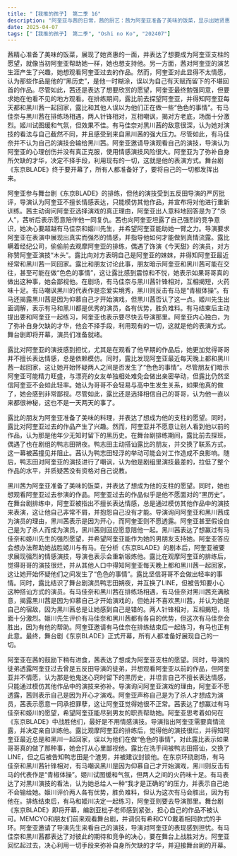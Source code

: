 ```yaml
---
title: "【我推的孩子】 第二季 16"
description: "阿奎亚与茜的日常，茜的厨艺：茜为阿奎亚准备了美味的饭菜，显示出她贤惠的一面，并表示想成为阿奎亚的支柱。阿奎亚与茜的日常，阿奎亚的过去：茜想看阿奎亚以前演过的作品，但阿奎亚并不情愿，认为那是他的黑历史。舞台剧《东京BLADE》的排练，演技问题：五反田导演指出阿奎亚不擅长表现情感，只能通过模仿其他作品来表演，并表示会重新锻炼他。舞台剧《东京BLADE》的排练，阿奎亚的动机：茜询问阿奎亚演戏的理由，阿奎亚表示是为了杀人，茜则回应会陪他一起。舞台剧《东京BLADE》的排练，茜的决心：茜表达了想赢过有马佳奈和姬川先生的决心，希望阿奎亚能帮助她。舞台剧《东京BLADE》的排练，情感演技：导演要求阿奎亚展现强烈的情感演技，并指导他如何真情流露。露比的担忧，哥哥的秘密：露比担心阿奎亚的演技，并发现他每天晚上都和黑川茜一起回家，怀疑他们在做“色色的事情”。露比的担忧，露比的信念：露比坚信阿奎亚不会做出轻率的事情，但如果他真的做了，她会鄙视他。偶遇与搭讪，鸭志田的搭讪：鸭志田朔夜搭讪露比的朋友，被茜阻止，茜认为鸭志田的行为会影响工作。偶遇与搭讪，演技的争论：鸭志田嘲讽阿奎亚的演技，认为他是所有人中最烂的，拉低了作品的水平。有马佳奈与黑川茜的竞争，有马的嫉妒：有马佳奈对黑川茜充满敌意，认为她抢走了自己的风头。有马佳奈与黑川茜的竞争，童年往事：有马佳奈揭露黑川茜是因为仰慕自己才开始演戏的，但她并不喜欢黑川茜。有马佳奈与黑川茜的竞争，有马的宿敌：有马佳奈认为黑川茜是她的宿敌，因为黑川茜总是让她感到自己是错的。有马佳奈与黑川茜的竞争，姬川的评价：姬川先生评价有马佳奈和黑川茜都有各自的优势，但这次有马佳奈会胜出，因为有他的帮助。舞台剧开幕前，亚枇子的紧张：《东京BLADE》的编剧亚枇子老师对舞台剧的成功感到紧张，担心自己的作品不被认可。舞台剧开幕前，MEM CYO的探望：MEM CYO和朋友们来看舞台剧，并调侃有希和CYO戴着相同款式的手环。舞台剧开幕前，导演的到来：阿奎亚邀请了导演先生来看自己的演技，导演对阿奎亚的表现感到担忧。舞台剧开幕前，有马与茜的决心：有马佳奈和黑川茜都表达了对彼此的期待和竞争的决心，要在舞台上战胜对方。舞台剧开幕前，阿奎亚的准备：阿奎亚回忆起过去，决心利用一切手段来弥补自身所欠缺的才华，并迎接舞台剧的开幕。"
date: 2025-04-07
tags: ["【我推的孩子】 第二季", "Oshi no Ko", "202407"]
---
```


茜精心准备了美味的饭菜，展现了她贤惠的一面，并表达了想要成为阿奎亚支柱的愿望，就像当初阿奎亚帮助她一样，她也想支持他。另一方面，茜对阿奎亚的演艺生涯产生了兴趣，她想观看阿奎亚过去的作品。然而，阿奎亚对此显得不太情愿，认为那些作品是他的“黑历史”，是他一时糊涂，误以为自己有天赋而留下的不堪回首的作品。尽管如此，茜还是表达了想要欣赏的愿望，阿奎亚最终勉强同意，但要求她在他看不见的地方观看。在排练期间，露比前去探望阿奎亚，并得知阿奎亚每天都和黑川茜一起回家，露比和其他人误以为他们正在做一些“色色的事情”。有马佳奈与黑川茜在排练场相遇，两人针锋相对，互相嘲讽，揭对方老底，场面十分激烈。姬川试图缓和气氛，但效果不佳。有马佳奈对黑川茜的敌意很深，认为她对演技的看法与自己截然不同，并且感受到来自黑川茜的强大压力。尽管如此，有马佳奈并不认为自己的演技会输给黑川茜。阿奎亚邀请导演观看自己的演技，导演认为阿奎亚的心理创伤并没有真正克服，使用情感演技风险很大。阿奎亚为了弥补自身所欠缺的才华，决定不择手段，利用现有的一切，这就是他的表演方式。舞台剧《东京BLADE》终于要开幕了，所有人都准备好了，要将自己的一切都发挥出来。

阿奎亚参与舞台剧《东京BLADE》的排练，但他的演技受到五反田导演的严厉批评，导演认为阿奎亚不擅长情感表达，只能模仿其他作品，并宣布将对他进行重新训练。茜主动询问阿奎亚选择演戏的真正理由，阿奎亚出人意料地回答是为了“杀人”，茜听后表示愿意陪伴他一同复仇。茜也向阿奎亚坦露了自己强烈的竞争意识，她决心要超越有马佳奈和姬川先生，并希望阿奎亚能助她一臂之力。导演要求阿奎亚在表演中展现出真实而强烈的情感，并指导他如何才能做到真情流露。露比瞒着经纪公司，偷偷前去观摩阿奎亚的排练，偶遇了饰演《今天甜》的演员，对方称赞阿奎亚演技“木头”。露比向对方表明自己是阿奎亚的妹妹，并得知阿奎亚最近经常和黑川茜一同回家。露比和朋友讨论此事，朋友暗示阿奎亚和黑川茜可能在交往，甚至可能在做“色色的事情”，这让露比感到震惊和不悦，她表示如果哥哥真的做出这种事，她会鄙视他。在剧场，有马佳奈与黑川茜针锋相对，互相揭短，火药味十足。有马嘲讽黑川的代表作是恋爱实境秀，黑川则反击有马是“青椒体操”。有马还揭露黑川茜是因为仰慕自己才开始演戏，但黑川茜否认了这一点。姬川先生出面调解，表示有马和黑川都是优秀的演员，各有优势，胜负难料。有马结束后主动提出要和阿奎亚一起练习，阿奎亚也表示要尽快去导演那里。阿奎亚内心独白，为了弥补自身欠缺的才华，他会不择手段，利用现有的一切，这就是他的表演方式。舞台剧即将开幕，演员们准备就绪。

露比对阿奎亚的演技感到担忧，尤其是在观看了他早期的作品后，她更加觉得哥哥并不擅长表达情感，总是依赖模仿。同时，露比发现阿奎亚最近每天晚上都和黑川茜一起回家，这让她开始怀疑两人之间是否发生了“色色的事情”。尽管朋友们暗示阿奎亚可能精力旺盛，与漂亮的女友单独相处难免会做出亲密举动，但露比仍然坚信阿奎亚不会如此轻率。她认为哥哥不会轻易与高中生发生关系，如果他真的做了，她会感到非常鄙视。尽管如此，露比还是选择相信自己的哥哥，认为他一直以来都很神秘，这也不是一天两天的事了。

露比的朋友为阿奎亚准备了美味的料理，并表达了想成为他的支柱的愿望。同时，露比对阿奎亚过去的作品产生了兴趣。然而，阿奎亚并不愿意让别人看到他以前的作品，认为那是他年少无知时留下的黑历史。在舞台剧排练期间，露比前去探班，偶遇了也在剧组的鸭志田朔夜。鸭志田主动搭讪露比的朋友，并交换了联系方式，这一幕被茜撞见并阻止。茜认为鸭志田轻浮的举动可能会对工作造成不良影响。随后，鸭志田对阿奎亚的演技进行了嘲讽，认为他是剧组里演技最差的，拉低了整个作品的水平，并质疑茜没有资格对自己说教。

黑川茜为阿奎亚准备了美味的饭菜，并表达了想成为他的支柱的愿望。同时，她也想观看阿奎亚过去参演的作品。阿奎亚过去的作品似乎是他不愿面对的“黑历史”。在舞台剧排练中，阿奎亚被指出不擅长表达情感，总是通过模仿其他作品中的演技来表演，这让他自己非常不屑，并抱怨自己没有才能。导演询问阿奎亚和黑川茜成为演员的理由，黑川茜表示是因为开心，而阿奎亚则不愿透露。阿奎亚甚至假设自己是为了杀人而成为演员，黑川茜则回应愿意陪他一起。黑川茜表达了想赢过有马佳奈和姬川先生的强烈愿望，并希望阿奎亚能作为她的男朋友支持她。阿奎亚答应会想办法帮助她战胜姬川与有马。在分析《东京BLADE》的剧本后，阿奎亚被要求展现强烈的情感演技，导演也表示会重新锻炼他。露比在观摩阿奎亚的排练后，觉得哥哥的演技很烂，并从其他人口中得知阿奎亚每天晚上都和黑川茜一起回家，这让她开始怀疑他们之间发生了“色色的事情”。露比坚信哥哥不会做出轻率的事情。同时，露比结识了舞台剧演员鸭志田朔夜，并互换了LINE，但被告知要小心这种搭讪方式的演员。有马佳奈和黑川茜在排练场相遇，有马佳奈对黑川茜充满敌意，揭露黑川茜是因为仰慕自己才开始演戏的，但她并不喜欢黑川茜，并认为她是自己的宿敌，因为黑川茜总是让她感到自己是错的。两人针锋相对，互相揭短，场面十分激烈。姬川先生评价有马佳奈和黑川茜都有各自的优势，但这次有马佳奈会胜出，因为有他的帮助。阿奎亚邀请有马佳奈在排练结束后一起练习，有马也正有此意。最终，舞台剧《东京BLADE》正式开幕，所有人都准备好展现自己的一切。

阿奎亚在茜的鼓励下稍有进食，茜表达了想成为阿奎亚支柱的愿望。同时，导演的徒弟透露阿奎亚过去曾是五反田导演的徒弟，并想观看阿奎亚以前的作品，但阿奎亚并不情愿，认为那是他鬼迷心窍时留下的黑历史，并坦言自己不擅长表达情感，只能通过模仿其他作品中的演技来弥补。导演询问阿奎亚演戏的理由，阿奎亚不愿透露，茜则表示自己是因为开心才演戏。阿奎亚声称自己是为了杀人才想成为演员，茜表示愿意一同承担罪孽，这让阿奎亚觉得她很不正常。茜表达了想赢过有马佳奈和姬川的愿望，希望阿奎亚能尽到男友的职责帮助她。阿奎亚思考着如何在《东京BLADE》中战胜他们，最好是不用情感演技。导演指出阿奎亚需要真情流露，并决定亲自训练他。露比观摩阿奎亚的排练后，觉得他的演技很烂，并得知阿奎亚最近总是和黑川一起回家，误以为他们在做“色色的事情”，对此露比表示如果哥哥真的做了那种事，她会打从心里鄙视他。露比在洗手间被鸭志田搭讪，交换了LINE，但之后被告知鸭志田是个渣男，并被建议封锁他。在东京环绕剧场，有马佳奈和黑川茜针锋相对，有马嘲讽黑川是因为仰慕自己才开始演戏，黑川则反击有马的代表作是“青椒体操”。姬川试图缓和气氛，但两人之间的火药味十足。有马表达了对黑川演技的看法，认为她总给人一种“我才是正确的”的压力，并表示自己绝不会输给她。姬川评价两人各有优势，胜负难料，但认为这次有马会胜出，因为有他在。排练结束后，有马和姬川决定一起练习，阿奎亚则要去导演那里。舞台剧《东京BLADE》即将开幕，编剧亚枇子老师感到紧张，担心自己的作品不被认可。MEMCYO和朋友们前来观看舞台剧，并调侃有希和CYO戴着相同款式的手环。阿奎亚邀请了导演先生来看自己的演技，导演对阿奎亚的表现感到担忧。有马佳奈和黑川茜都表达了对彼此的期待和竞争的决心，要在舞台上战胜对方。阿奎亚回忆起过去，决心利用一切手段来弥补自身所欠缺的才华，并迎接舞台剧的开幕。